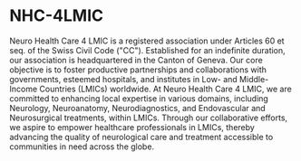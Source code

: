 # NHC-4LMIC

Neuro Health Care 4 LMIC is a registered association under Articles 60 et seq. of the Swiss Civil Code ("CC"). Established for an indefinite duration, our association is headquartered in the Canton of Geneva. Our core objective is to foster productive partnerships and collaborations with governments, esteemed hospitals, and institutes in Low- and Middle-Income Countries (LMICs) worldwide.
At Neuro Health Care 4 LMIC, we are committed to enhancing local expertise in various domains, including Neurology, Neuroanatomy, Neurodiagnostics, and Endovascular and Neurosurgical treatments, within LMICs. Through our collaborative efforts, we aspire to empower healthcare professionals in LMICs, thereby advancing the quality of neurological care and treatment accessible to communities in need across the globe.
